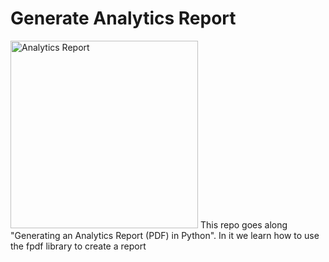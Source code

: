 # Generate Analytics Report
<img src="resources/cover_page.jpg" alt="Analytics Report" width="300"/>
This repo goes along "Generating an Analytics Report (PDF) in Python". In it we learn how to use the fpdf library to create a report
